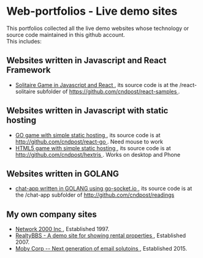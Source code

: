 <h1>Web-portfolios - Live demo sites </h1>
This portfolios collected all the live demo websites whose technology or source code maintained in this github account.
<br>
This includes:
<br>
<h2>Websites written in Javascript and React Framework </h2>
<ul>
<li>
<a href="http://webportfolio.n2k.net:8080" >Solitaire Game in Javascript and React </a>, its source code is at
the /react-solitaire subfolder of <a href="https://github.com/cndpost/react-samples/"> https://github.com/cndpost/react-samples </a>. 
</li>
</ul>
<h2>Websites written in Javascript with static hosting </h2>
<ul>
<li>
<a href="http://webportfolio.n2k.net:8081" >GO game with simple static hosting </a>,  its source code is at <a href="https://github.com/cndpost/react-go/"> http://github.com/cndpost/react-go </a>. Need mouse to work
</li>
<li>
<a href="webportfolio.n2k.net:8086" >HTML5 game with simple static hosting </a>,  its source code is at <a href="https://github.com/cndpost/react-go/"> http://github.com/cndpost/hextris </a>. Works on desktop and Phone
</li>
</ul>
<h2>Websites written in GOLANG </h2>
<ul>
<li>
<a href="http://webportfolio.n2k.net:5000" >chat-app written in GOLANG using go-socket.io </a>,  its source code is at
the /chat-app subfolder of <a href="https://github.com/cndpost/readings/"> http://github.com/cndpost/readings </a>
</li>
</ul>

<h2>My own company sites </h2>
<ul>
<li>
<a href="http://www.n2k.net"> Network 2000 Inc </a>, Established 1997.
</li>
<li>
<a href="http://www.realtybbs.com"> RealtyBBS - A demo site for showing rental properties </a>, Established 2007.
</li>
<li>
<a href="http://www.mobycorp.com"> Moby Corp -- Next generation of email solutoins </a>, Established 2015.
</li>

</ul>



